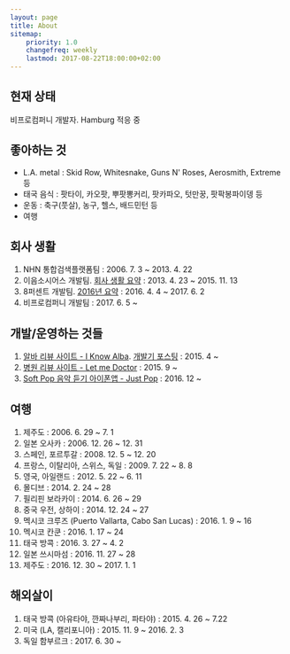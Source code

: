 ```yaml
---
layout: page
title: About
sitemap:
    priority: 1.0
    changefreq: weekly
    lastmod: 2017-08-22T18:00:00+02:00
---
```


## 현재 상태

비프로컴퍼니 개발자. Hamburg 적응 중

## 좋아하는 것
- L.A. metal : Skid Row, Whitesnake, Guns N' Roses, Aerosmith, Extreme 등
- 태국 음식 : 팟타이, 카오팟, 뿌팟뽕커리, 팟카파오, 텃만꿍, 팟팍봉파이뎅 등
- 운동 : 축구(풋살), 농구, 헬스, 배드민턴 등
- 여행

## 회사 생활

1. NHN 통합검색플랫폼팀 : 2006. 7. 3 ~ 2013. 4. 22
2. 이음소시어스 개발팀. [회사 생활 요약](/2015/11/13/veyron-to-golf.html) : 2013. 4. 23 ~ 2015. 11. 13
3. 8퍼센트 개발팀. [2016년 요약](https://brunch.co.kr/@sebatyler/8) : 2016. 4. 4 ~ 2017. 6. 2
4. 비프로컴퍼니 개발팀 : 2017. 6. 5 ~

## 개발/운영하는 것들

1. [알바 리뷰 사이트 - I Know Alba](https://www.iknowalba.com). [개발기 포스팅](/2015/05/19/iknowalba.html) : 2015. 4 ~
2. [병원 리뷰 사이트 - Let me Doctor](https://www.letmedoctor.com) : 2015. 9 ~
3. [Soft Pop 음악 듣기 아이폰앱 - Just Pop](https://itunes.apple.com/us/app/just-pop/id1182814082?l=ko&ls=1&mt=8) : 2016. 12 ~

## 여행

1. 제주도 : 2006. 6. 29 ~ 7. 1
2. 일본 오사카 : 2006. 12. 26 ~ 12. 31
3. 스페인, 포르투갈 : 2008. 12. 5 ~ 12. 20
4. 프랑스, 이탈리아, 스위스, 독일 : 2009. 7. 22 ~ 8. 8
5. 영국, 아일랜드 : 2012. 5. 22 ~ 6. 11
6. 몰디브 : 2014. 2. 24 ~ 28
7. 필리핀 보라카이 : 2014. 6. 26 ~ 29
8. 중국 우전, 상하이 : 2014. 12. 24 ~ 27
9. 멕시코 크루즈 (Puerto Vallarta, Cabo San Lucas) : 2016. 1. 9 ~ 16
10. 멕시코 칸쿤 : 2016. 1. 17 ~ 24
11. 태국 방콕 : 2016. 3. 27 ~ 4. 2
12. 일본 쓰시마섬 : 2016. 11. 27 ~ 28
13. 제주도 : 2016. 12. 30 ~ 2017. 1. 1

## 해외살이

1. 태국 방콕 (아유타야, 깐짜나부리, 파타야) : 2015. 4. 26 ~ 7.22
2. 미국 (LA, 캘리포니아) : 2015. 11. 9 ~ 2016. 2. 3
3. 독일 함부르크 : 2017. 6. 30 ~

